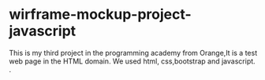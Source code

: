 # wirframe-mockup-project-javascript
This is my third project in the programming academy from Orange,It is a test web page in the HTML domain. We used html, css,bootstrap and javascript.
.
